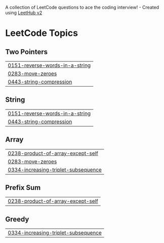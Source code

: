 A collection of LeetCode questions to ace the coding interview! - Created using [LeetHub v2](https://github.com/arunbhardwaj/LeetHub-2.0)
<!---LeetCode Topics Start-->
# LeetCode Topics
## Two Pointers
|  |
| ------- |
| [0151-reverse-words-in-a-string](https://github.com/gangsungu/study-leet-code-algorithm/tree/master/0151-reverse-words-in-a-string) |
| [0283-move-zeroes](https://github.com/gangsungu/study-leet-code-algorithm/tree/master/0283-move-zeroes) |
| [0443-string-compression](https://github.com/gangsungu/study-leet-code-algorithm/tree/master/0443-string-compression) |
## String
|  |
| ------- |
| [0151-reverse-words-in-a-string](https://github.com/gangsungu/study-leet-code-algorithm/tree/master/0151-reverse-words-in-a-string) |
| [0443-string-compression](https://github.com/gangsungu/study-leet-code-algorithm/tree/master/0443-string-compression) |
## Array
|  |
| ------- |
| [0238-product-of-array-except-self](https://github.com/gangsungu/study-leet-code-algorithm/tree/master/0238-product-of-array-except-self) |
| [0283-move-zeroes](https://github.com/gangsungu/study-leet-code-algorithm/tree/master/0283-move-zeroes) |
| [0334-increasing-triplet-subsequence](https://github.com/gangsungu/study-leet-code-algorithm/tree/master/0334-increasing-triplet-subsequence) |
## Prefix Sum
|  |
| ------- |
| [0238-product-of-array-except-self](https://github.com/gangsungu/study-leet-code-algorithm/tree/master/0238-product-of-array-except-self) |
## Greedy
|  |
| ------- |
| [0334-increasing-triplet-subsequence](https://github.com/gangsungu/study-leet-code-algorithm/tree/master/0334-increasing-triplet-subsequence) |
<!---LeetCode Topics End-->